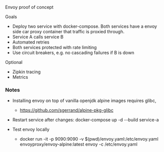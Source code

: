Envoy proof of concept

Goals
- Deploy two service with docker-compose. Both services have a envoy side car proxy container that traffic is proxied through.
- Service A calls service B
- Automated retries
- Both services protected with rate limiting
- Use circuit breakers, e.g. no cascading failures if B is down

Optional
- Zipkin tracing
- Metrics


### Notes

- Installing envoy on top of vanilla openjdk alpine images requires glibc,
  - https://github.com/sgerrand/alpine-pkg-glibc

- Restart service after changes:
 docker-compose up -d --build service-a

- Test envoy locally
  - docker run -it -p 9090:9090 -v $(pwd)/envoy.yaml:/etc/envoy.yaml envoyproxy/envoy-alpine:latest envoy -c /etc/envoy.yaml
